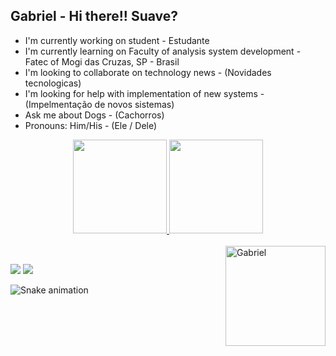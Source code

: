 ## Gabriel - Hi there!! Suave?

- I'm currently working on student - Estudante
- I'm currently learning on Faculty of analysis system development - Fatec of Mogi das Cruzas, SP - Brasil
- I'm looking to collaborate on technology news - (Novidades tecnologicas) 
- I'm looking for help with implementation of new systems - (Impelmentação de novos sistemas)
- Ask me about Dogs - (Cachorros)
- Pronouns: Him/His - (Ele / Dele)


<div align="center">
  <a href="https://github.com/GabrielHSC">
  <img height="150em" src="https://github-readme-stats.vercel.app/api?username=GabrielHSC&show_icons=true&theme=dark&include_all_commits=true&count_private=true"/>
  <img height="150em" src="https://github-readme-stats.vercel.app/api/top-langs/?username=GabrielHSC&layout=compact&langs_count=7&theme=dark"/>
</div>
<div style="display: inline_block"><br>
<img height="160em"" img align="right" alt="Gabriel" src="https://media2.giphy.com/media/u24wf108dZGaJRnFdl/giphy.gif?cid=790b76119efb38da8ba2befef5f6c53abca4049e3a1a58db&rid=giphy.gif&ct=g">
</div>
  
 ##

</div>
  <a href = "mailto:gabrielhenriquesilvacardoso0@gmail.com"><img src="https://img.shields.io/badge/-Gmail-%23333?style=for-the-badge&logo=gmail&logoColor=white" target="_blank"></a>
  <a href="https://www.linkedin.com/in/gabriel-henrique-silva-cardoso-b77b23188/" target="_blank"><img src="https://img.shields.io/badge/-LinkedIn-%230077B5?style=for-the-badge&logo=linkedin&logoColor=white" target="_blank"></a> 
</div>

![Snake animation](https://github.com/GabrielHSC/GabrielHSC/blob/output/github-contribution-grid-snake.svg)
